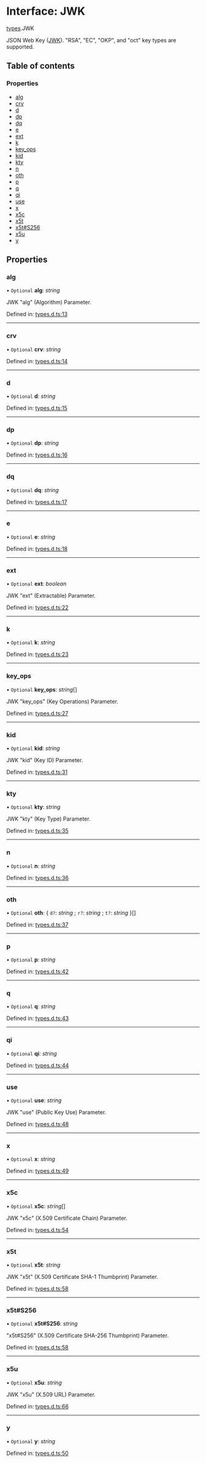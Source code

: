 # Interface: JWK

[types](../modules/types.md).JWK

JSON Web Key ([JWK](https://tools.ietf.org/html/rfc7517)).
"RSA", "EC", "OKP", and "oct" key types are supported.

## Table of contents

### Properties

- [alg](types.jwk.md#alg)
- [crv](types.jwk.md#crv)
- [d](types.jwk.md#d)
- [dp](types.jwk.md#dp)
- [dq](types.jwk.md#dq)
- [e](types.jwk.md#e)
- [ext](types.jwk.md#ext)
- [k](types.jwk.md#k)
- [key\_ops](types.jwk.md#key_ops)
- [kid](types.jwk.md#kid)
- [kty](types.jwk.md#kty)
- [n](types.jwk.md#n)
- [oth](types.jwk.md#oth)
- [p](types.jwk.md#p)
- [q](types.jwk.md#q)
- [qi](types.jwk.md#qi)
- [use](types.jwk.md#use)
- [x](types.jwk.md#x)
- [x5c](types.jwk.md#x5c)
- [x5t](types.jwk.md#x5t)
- [x5t#S256](types.jwk.md#x5t#s256)
- [x5u](types.jwk.md#x5u)
- [y](types.jwk.md#y)

## Properties

### alg

• `Optional` **alg**: *string*

JWK "alg" (Algorithm) Parameter.

Defined in: [types.d.ts:13](https://github.com/panva/jose/blob/v3.11.4/src/types.d.ts#L13)

___

### crv

• `Optional` **crv**: *string*

Defined in: [types.d.ts:14](https://github.com/panva/jose/blob/v3.11.4/src/types.d.ts#L14)

___

### d

• `Optional` **d**: *string*

Defined in: [types.d.ts:15](https://github.com/panva/jose/blob/v3.11.4/src/types.d.ts#L15)

___

### dp

• `Optional` **dp**: *string*

Defined in: [types.d.ts:16](https://github.com/panva/jose/blob/v3.11.4/src/types.d.ts#L16)

___

### dq

• `Optional` **dq**: *string*

Defined in: [types.d.ts:17](https://github.com/panva/jose/blob/v3.11.4/src/types.d.ts#L17)

___

### e

• `Optional` **e**: *string*

Defined in: [types.d.ts:18](https://github.com/panva/jose/blob/v3.11.4/src/types.d.ts#L18)

___

### ext

• `Optional` **ext**: *boolean*

JWK "ext" (Extractable) Parameter.

Defined in: [types.d.ts:22](https://github.com/panva/jose/blob/v3.11.4/src/types.d.ts#L22)

___

### k

• `Optional` **k**: *string*

Defined in: [types.d.ts:23](https://github.com/panva/jose/blob/v3.11.4/src/types.d.ts#L23)

___

### key\_ops

• `Optional` **key\_ops**: *string*[]

JWK "key_ops" (Key Operations) Parameter.

Defined in: [types.d.ts:27](https://github.com/panva/jose/blob/v3.11.4/src/types.d.ts#L27)

___

### kid

• `Optional` **kid**: *string*

JWK "kid" (Key ID) Parameter.

Defined in: [types.d.ts:31](https://github.com/panva/jose/blob/v3.11.4/src/types.d.ts#L31)

___

### kty

• `Optional` **kty**: *string*

JWK "kty" (Key Type) Parameter.

Defined in: [types.d.ts:35](https://github.com/panva/jose/blob/v3.11.4/src/types.d.ts#L35)

___

### n

• `Optional` **n**: *string*

Defined in: [types.d.ts:36](https://github.com/panva/jose/blob/v3.11.4/src/types.d.ts#L36)

___

### oth

• `Optional` **oth**: { `d?`: *string* ; `r?`: *string* ; `t?`: *string*  }[]

Defined in: [types.d.ts:37](https://github.com/panva/jose/blob/v3.11.4/src/types.d.ts#L37)

___

### p

• `Optional` **p**: *string*

Defined in: [types.d.ts:42](https://github.com/panva/jose/blob/v3.11.4/src/types.d.ts#L42)

___

### q

• `Optional` **q**: *string*

Defined in: [types.d.ts:43](https://github.com/panva/jose/blob/v3.11.4/src/types.d.ts#L43)

___

### qi

• `Optional` **qi**: *string*

Defined in: [types.d.ts:44](https://github.com/panva/jose/blob/v3.11.4/src/types.d.ts#L44)

___

### use

• `Optional` **use**: *string*

JWK "use" (Public Key Use) Parameter.

Defined in: [types.d.ts:48](https://github.com/panva/jose/blob/v3.11.4/src/types.d.ts#L48)

___

### x

• `Optional` **x**: *string*

Defined in: [types.d.ts:49](https://github.com/panva/jose/blob/v3.11.4/src/types.d.ts#L49)

___

### x5c

• `Optional` **x5c**: *string*[]

JWK "x5c" (X.509 Certificate Chain) Parameter.

Defined in: [types.d.ts:54](https://github.com/panva/jose/blob/v3.11.4/src/types.d.ts#L54)

___

### x5t

• `Optional` **x5t**: *string*

JWK "x5t" (X.509 Certificate SHA-1 Thumbprint) Parameter.

Defined in: [types.d.ts:58](https://github.com/panva/jose/blob/v3.11.4/src/types.d.ts#L58)

___

### x5t#S256

• `Optional` **x5t#S256**: *string*

"x5t#S256" (X.509 Certificate SHA-256 Thumbprint) Parameter.

Defined in: [types.d.ts:58](https://github.com/panva/jose/blob/v3.11.4/src/types.d.ts#L58)

___

### x5u

• `Optional` **x5u**: *string*

JWK "x5u" (X.509 URL) Parameter.

Defined in: [types.d.ts:66](https://github.com/panva/jose/blob/v3.11.4/src/types.d.ts#L66)

___

### y

• `Optional` **y**: *string*

Defined in: [types.d.ts:50](https://github.com/panva/jose/blob/v3.11.4/src/types.d.ts#L50)
